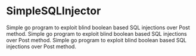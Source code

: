 # SimpleSQLInjector
 Simple go program to exploit blind boolean based SQL injections over Post method. Simple go program to exploit blind boolean based SQL injections over Post method. Simple go program to exploit blind boolean based SQL injections over Post method.
